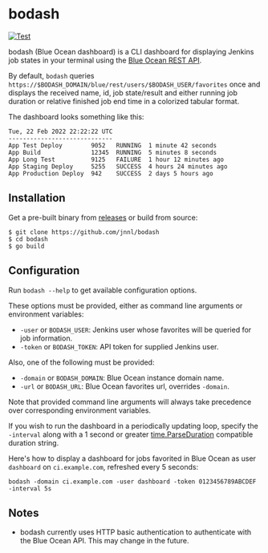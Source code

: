 # bodash

[![Test](https://github.com/jnnl/bodash/actions/workflows/test.yml/badge.svg?branch=master)](https://github.com/jnnl/bodash/actions/workflows/test.yml)

bodash (Blue Ocean dashboard) is a CLI dashboard for displaying Jenkins job states in your terminal using the [Blue Ocean REST API](https://plugins.jenkins.io/blueocean-rest/).

By default, `bodash` queries `https://$BODASH_DOMAIN/blue/rest/users/$BODASH_USER/favorites` once and displays the received name, id, job state/result and either running job duration or relative finished job end time in a colorized tabular format.

The dashboard looks something like this:

```
Tue, 22 Feb 2022 22:22:22 UTC
-----------------------------
App Test Deploy        9052   RUNNING  1 minute 42 seconds
App Build              12345  RUNNING  5 minutes 8 seconds
App Long Test          9125   FAILURE  1 hour 12 minutes ago
App Staging Deploy     5255   SUCCESS  4 hours 24 minutes ago
App Production Deploy  942    SUCCESS  2 days 5 hours ago
```

## Installation

Get a pre-built binary from [releases](https://github.com/jnnl/bodash/releases) or build from source:

```
$ git clone https://github.com/jnnl/bodash
$ cd bodash
$ go build
```

## Configuration

Run `bodash --help` to get available configuration options.

These options must be provided, either as command line arguments or environment variables:
- `-user` or `BODASH_USER`: Jenkins user whose favorites will be queried for job information.
- `-token` or `BODASH_TOKEN`: API token for supplied Jenkins user.

Also, one of the following must be provided:
- `-domain` or `BODASH_DOMAIN`: Blue Ocean instance domain name.
- `-url` or `BODASH_URL`: Blue Ocean favorites url, overrides `-domain`.

Note that provided command line arguments will always take precedence over corresponding environment variables.

If you wish to run the dashboard in a periodically updating loop, specify the `-interval` along with a 1 second or greater [time.ParseDuration](https://pkg.go.dev/time#ParseDuration) compatible duration string.

Here's how to display a dashboard for jobs favorited in Blue Ocean as user `dashboard` on `ci.example.com`, refreshed every 5 seconds:

```
bodash -domain ci.example.com -user dashboard -token 0123456789ABCDEF -interval 5s
```


## Notes

- bodash currently uses HTTP basic authentication to authenticate with the Blue Ocean API. This may change in the future.
